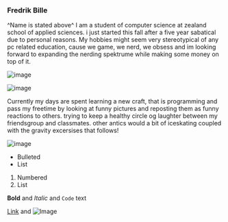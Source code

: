 ### Fredrik Bille
^Name is stated above^
I am a student of computer science at zealand school of applied sciences. i just started this fall after a five year sabatical due to personal reasons. My hobbies might seem very stereotypical of any pc related education, cause we game, we nerd, we obsess and im looking forward to expanding the nerding spektrume while making some money on top of it.


![image](https://media.discordapp.net/attachments/751336524452331520/753220728278482954/IMG_20200121_173613.jpg?width=200&height=200)







![image](https://media.discordapp.net/attachments/751336524452331520/753220727527964712/Screenshot_20200510-115232.jpg?width=200&height=200) 











Currently my days are spent learning a new craft, that is programming and pass my freetime by looking at funny pictures and reposting them as funny reactions to others. trying to keep a healthy circle og laughter between my friendsgroup and classmates. other antics would a bit of iceskating coupled with the gravity excersises that follows!

![image](https://cdn.discordapp.com/attachments/751336524452331520/753230652999991306/received_614055752555455.gif)

- Bulleted
- List

1. Numbered
2. List

**Bold** and _Italic_ and `Code` text

[Link](url) and ![Image](src)
